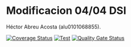 # Modificacion 04/04 DSI
Héctor Abreu Acosta (alu0101068855).

[![Coverage Status](https://coveralls.io/repos/github/ULL-ESIT-INF-DSI-2122/pe102-04/badge.svg?branch=main)](https://coveralls.io/github/ULL-ESIT-INF-DSI-2122/pe102-04?branch=main)    [![Test](https://github.com/ULL-ESIT-INF-DSI-2122/pe102-04/actions/workflows/node.js.yml/badge.svg)](https://github.com/ULL-ESIT-INF-DSI-2122/pe102-04/actions/workflows/node.js.yml)     [![Quality Gate Status](https://sonarcloud.io/api/project_badges/measure?project=ULL-ESIT-INF-DSI-2122_pe102-04&metric=alert_status)](https://sonarcloud.io/summary/new_code?id=ULL-ESIT-INF-DSI-2122_pe102-04)
